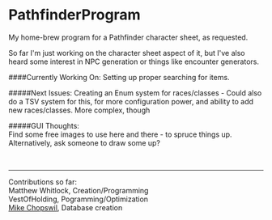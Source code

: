 # PathfinderProgram
My home-brew program for a Pathfinder character sheet, as requested.

So far I'm just working on the character sheet aspect of it, but I've also heard some interest in NPC generation or 
things like encounter generators.


####Currently Working On: Setting up proper searching for items.

#####Next Issues: 
Creating an Enum system for races/classes - Could also do a TSV system for this, for more configuration power, and ability to add new races/classes. More complex, though  


#####GUI Thoughts:  
Find some free images to use here and there - to spruce things up. Alternatively, ask someone to draw some up?  


&nbsp;


***
Contributions so far:  
Matthew Whitlock, Creation/Programming  
VestOfHolding, Pogramming/Optimization  
[Mike Chopswil](chopswil@comcast.net), Database creation  

